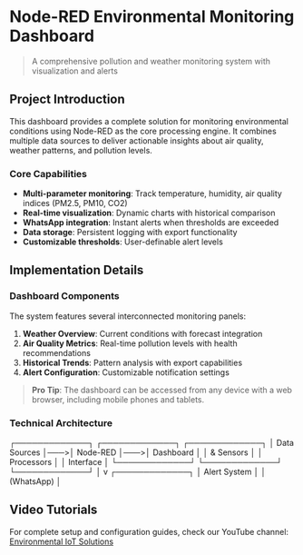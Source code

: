 # Node-RED Environmental Monitoring Dashboard
> A comprehensive pollution and weather monitoring system with visualization and alerts

## Project Introduction
This dashboard provides a complete solution for monitoring environmental conditions using Node-RED as the core processing engine. It combines multiple data sources to deliver actionable insights about air quality, weather patterns, and pollution levels.

### Core Capabilities
* **Multi-parameter monitoring**: Track temperature, humidity, air quality indices (PM2.5, PM10, CO2)
* **Real-time visualization**: Dynamic charts with historical comparison
* **WhatsApp integration**: Instant alerts when thresholds are exceeded
* **Data storage**: Persistent logging with export functionality
* **Customizable thresholds**: User-definable alert levels

## Implementation Details

### Dashboard Components
The system features several interconnected monitoring panels:
1. **Weather Overview**: Current conditions with forecast integration
2. **Air Quality Metrics**: Real-time pollution levels with health recommendations
3. **Historical Trends**: Pattern analysis with export capabilities
4. **Alert Configuration**: Customizable notification settings

> **Pro Tip**: The dashboard can be accessed from any device with a web browser, including mobile phones and tablets.

### Technical Architecture
┌─────────────┐    ┌─────────────┐    ┌─────────────┐
│ Data Sources │───>│ Node-RED    │───>│ Dashboard   │
│ & Sensors    │    │ Processors  │    │ Interface   │
└─────────────┘    └─────────────┘    └─────────────┘
│
v
┌─────────────┐
│ Alert System │
│ (WhatsApp)   │

## Video Tutorials
For complete setup and configuration guides, check our YouTube channel:
[Environmental IoT Solutions](https://www.youtube.com/playlist?list=PLrZbkNpNVSwwNmVhX9jaTQYm4oCd6WHbP)
